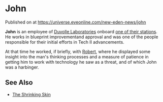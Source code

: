 # John
Published on  at https://universe.eveonline.com/new-eden-news/john

**John** is an employee of [Duvolle Laboratories](1khBWLK52GfHvRQ1xUrOPb) onboard [one of their stations](2qtjPWHmmUS1ochdVGMFx1). He works in blueprint
improvementand approval and was one of
the people responsible for their initial efforts in Tech II
advancements.

At that time he worked, if briefly, with [Robert](6fm2V9z0HrpBGUVTPQlswV),
where he displayed some insight into the man's thinking processes and a
measure of patience in getting him to work with technology he saw as a
threat, and of which John was a harbinger.

See Also
--------
- [The Shrinking Skin](7ANpDOkCn8cgmnKbodeeOx)
